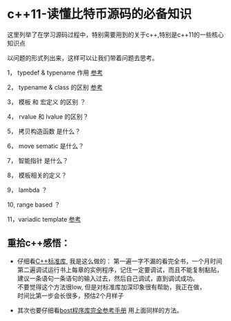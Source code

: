 # c++11-读懂比特币源码的必备知识
这里列举了在学习源码过程中，特别需要用到的关于c++,特别是c++11的一些核心知识点

以问题的形式列出来，这样可以让我们带着问题去思考。

1， typedef  & typename 作用
    [参考][t1]

2， typename & class 的区别
    [参考][t2]    

3， 模板 和 宏定义 的区别 ？

4， rvalue 和 lvalue 的区别？

5， 拷贝构造函数 是什么？

6， move sematic 是什么？

7， 智能指针 是什么？

8， 模板相关的定义？

9， lambda ？

10, range based ？

11，variadic template
    [参考][variadic]



## 重拾c++感悟：
* 仔细看[C++标准库][c++], 我是这么做的：
第一遍一字不漏的看完全书，一个月时间
第二遍调试运行书上每章的实例程序，记住一定要调试，而且不能复制黏贴，                        
建议一条语句一条语句的输入过去，然后自己调试，直到调试成功。                            
不要觉得这个方法很low, 但是对标准库加深印象很有帮助，我正在做，                      
时间比第一步会长很多，预估2个月样子                                    


* 其次也要仔细看[bost程序库完全参考手册][boost]
用上面同样的方法。


[c++]:https://union-click.jd.com/jdc?d=39XS7i
[boost]:https://union-click.jd.com/jdc?d=Fv77Bs
[t1]:http://blog.csdn.net/zhangxiao93/article/details/50569924
[t2]:http://blog.163.com/susu_sf/blog/static/171060253201092233759957/
[variadic]:http://blog.csdn.net/cchd0001/article/details/50913096






